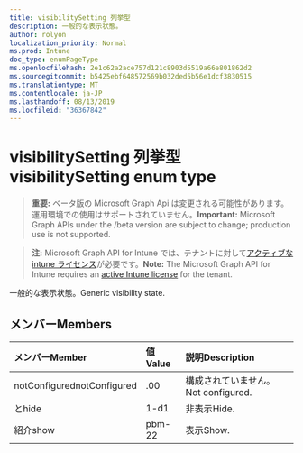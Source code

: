 ```yaml
---
title: visibilitySetting 列挙型
description: 一般的な表示状態。
author: rolyon
localization_priority: Normal
ms.prod: Intune
doc_type: enumPageType
ms.openlocfilehash: 2e1c62a2ace757d121c8903d5519a66e801862d2
ms.sourcegitcommit: b5425ebf648572569b032ded5b56e1dcf3830515
ms.translationtype: MT
ms.contentlocale: ja-JP
ms.lasthandoff: 08/13/2019
ms.locfileid: "36367842"
---
```

# <a name="visibilitysetting-enum-type"></a><span data-ttu-id="cbcca-103">visibilitySetting 列挙型</span><span class="sxs-lookup"><span data-stu-id="cbcca-103">visibilitySetting enum type</span></span>

> <span data-ttu-id="cbcca-104">**重要:** ベータ版の Microsoft Graph Api は変更される可能性があります。運用環境での使用はサポートされていません。</span><span class="sxs-lookup"><span data-stu-id="cbcca-104">**Important:** Microsoft Graph APIs under the /beta version are subject to change; production use is not supported.</span></span>

> <span data-ttu-id="cbcca-105">**注:** Microsoft Graph API for Intune では、テナントに対して[アクティブな intune ライセンス](https://go.microsoft.com/fwlink/?linkid=839381)が必要です。</span><span class="sxs-lookup"><span data-stu-id="cbcca-105">**Note:** The Microsoft Graph API for Intune requires an [active Intune license](https://go.microsoft.com/fwlink/?linkid=839381) for the tenant.</span></span>

<span data-ttu-id="cbcca-106">一般的な表示状態。</span><span class="sxs-lookup"><span data-stu-id="cbcca-106">Generic visibility state.</span></span>

## <a name="members"></a><span data-ttu-id="cbcca-107">メンバー</span><span class="sxs-lookup"><span data-stu-id="cbcca-107">Members</span></span>
|<span data-ttu-id="cbcca-108">メンバー</span><span class="sxs-lookup"><span data-stu-id="cbcca-108">Member</span></span>|<span data-ttu-id="cbcca-109">値</span><span class="sxs-lookup"><span data-stu-id="cbcca-109">Value</span></span>|<span data-ttu-id="cbcca-110">説明</span><span class="sxs-lookup"><span data-stu-id="cbcca-110">Description</span></span>|
|:---|:---|:---|
|<span data-ttu-id="cbcca-111">notConfigured</span><span class="sxs-lookup"><span data-stu-id="cbcca-111">notConfigured</span></span>|<span data-ttu-id="cbcca-112">.0</span><span class="sxs-lookup"><span data-stu-id="cbcca-112">0</span></span>|<span data-ttu-id="cbcca-113">構成されていません。</span><span class="sxs-lookup"><span data-stu-id="cbcca-113">Not configured.</span></span>|
|<span data-ttu-id="cbcca-114">と</span><span class="sxs-lookup"><span data-stu-id="cbcca-114">hide</span></span>|<span data-ttu-id="cbcca-115">1-d</span><span class="sxs-lookup"><span data-stu-id="cbcca-115">1</span></span>|<span data-ttu-id="cbcca-116">非表示</span><span class="sxs-lookup"><span data-stu-id="cbcca-116">Hide.</span></span>|
|<span data-ttu-id="cbcca-117">紹介</span><span class="sxs-lookup"><span data-stu-id="cbcca-117">show</span></span>|<span data-ttu-id="cbcca-118">pbm-2</span><span class="sxs-lookup"><span data-stu-id="cbcca-118">2</span></span>|<span data-ttu-id="cbcca-119">表示</span><span class="sxs-lookup"><span data-stu-id="cbcca-119">Show.</span></span>|



